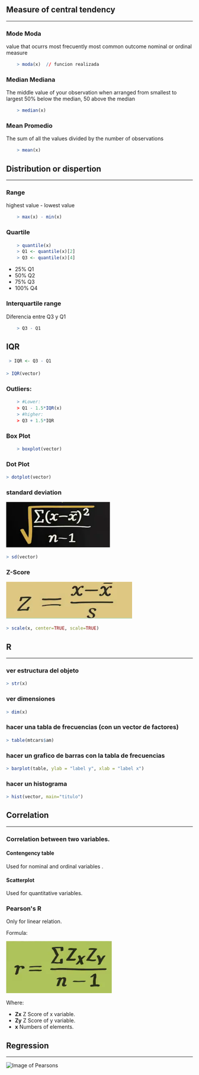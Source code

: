 ## Measure of central tendency
------------------------------

### Mode Moda

value that ocurrs most frecuently
most common outcome
nominal or ordinal measure

```R
    > moda(x)  // funcion realizada
```

### Median Mediana

The middle value of your observation
when arranged from smallest to largest
50% below the median, 50 above the median

```R
    > median(x)
```


### Mean Promedio

The sum of all the values divided by the 
number of observations

```R
    > mean(x)
```

## Distribution or dispertion
------------------------------

### Range

highest value - lowest value

```R
    > max(x) - min(x)
```

### Quartile

```R
    > quantile(x)
    > Q1 <- quantile(x)[2]
    > Q3 <- quantile(x)[4]
```

* 25%  Q1
* 50%  Q2
* 75%  Q3
* 100% Q4

### Interquartile range

Diferencia entre Q3 y Q1

```R
    > Q3 - Q1
```
## IQR

```R
 > IQR <- Q3 - Q1

> IQR(vector)
```


### Outliers: 

```R
    > #Lower:  
    > Q1 - 1.5*IQR(x)
    > #higher: 
    > Q3 + 1.5*IQR
```

### Box Plot

```R
    > boxplot(vector)
```

### Dot Plot
```R
> dotplot(vector)
```

### standard deviation


![Image of sd](images/StandardDeviation.PNG)

```R
> sd(vector)
```

### Z-Score
![Image of ZScore](images/ZScore.PNG)
```R
> scale(x, center=TRUE, scale=TRUE)
```

## R
----

### ver estructura del objeto
```R
> str(x)
```
### ver dimensiones
```R
> dim(x)
```

### hacer una tabla de frecuencias (con un vector de factores)
```R
> table(mtcars$am)
```

### hacer un grafico de barras con la tabla de frecuencias
```R
> barplot(table, ylab = "label y", xlab = "label x")
```
### hacer un histograma
```R
> hist(vector, main="titulo")
```

## Correlation 
-----------------------------
### Correlation between two variables.



#### Contengency table
Used for nominal and ordinal variables . 
#### Scatterplot
Used for quantitative variables.
### Pearson's R

Only for linear relation.

Formula:  

![Image of Pearsons](images/Pearsons.PNG)

Where:

* **Zx** Z Score of x variable.
* **Zy** Z Score of y variable.
* **x** Numbers of elements.





## Regression 
--------------

![Image of Pearsons](images/LinearRegression.PNG)

